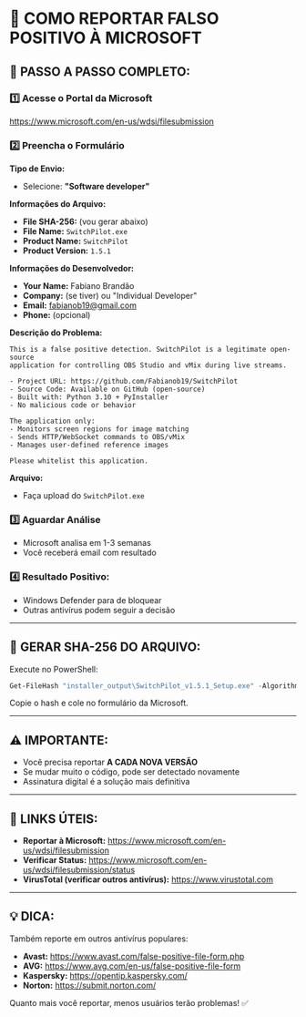 # 📝 COMO REPORTAR FALSO POSITIVO À MICROSOFT

## 🎯 **PASSO A PASSO COMPLETO:**

### **1️⃣ Acesse o Portal da Microsoft**
https://www.microsoft.com/en-us/wdsi/filesubmission

### **2️⃣ Preencha o Formulário**

**Tipo de Envio:**
- Selecione: **"Software developer"**

**Informações do Arquivo:**
- **File SHA-256:** (vou gerar abaixo)
- **File Name:** `SwitchPilot.exe`
- **Product Name:** `SwitchPilot`
- **Product Version:** `1.5.1`

**Informações do Desenvolvedor:**
- **Your Name:** Fabiano Brandão
- **Company:** (se tiver) ou "Individual Developer"
- **Email:** fabianob19@gmail.com
- **Phone:** (opcional)

**Descrição do Problema:**
```
This is a false positive detection. SwitchPilot is a legitimate open-source 
application for controlling OBS Studio and vMix during live streams.

- Project URL: https://github.com/Fabianob19/SwitchPilot
- Source Code: Available on GitHub (open-source)
- Built with: Python 3.10 + PyInstaller
- No malicious code or behavior

The application only:
- Monitors screen regions for image matching
- Sends HTTP/WebSocket commands to OBS/vMix
- Manages user-defined reference images

Please whitelist this application.
```

**Arquivo:**
- Faça upload do `SwitchPilot.exe`

### **3️⃣ Aguardar Análise**
- Microsoft analisa em 1-3 semanas
- Você receberá email com resultado

### **4️⃣ Resultado Positivo:**
- Windows Defender para de bloquear
- Outras antivírus podem seguir a decisão

---

## 🔢 **GERAR SHA-256 DO ARQUIVO:**

Execute no PowerShell:
```powershell
Get-FileHash "installer_output\SwitchPilot_v1.5.1_Setup.exe" -Algorithm SHA256
```

Copie o hash e cole no formulário da Microsoft.

---

## ⚠️ **IMPORTANTE:**

- Você precisa reportar **A CADA NOVA VERSÃO**
- Se mudar muito o código, pode ser detectado novamente
- Assinatura digital é a solução mais definitiva

---

## 🔗 **LINKS ÚTEIS:**

- **Reportar à Microsoft:** https://www.microsoft.com/en-us/wdsi/filesubmission
- **Verificar Status:** https://www.microsoft.com/en-us/wdsi/filesubmission/status
- **VirusTotal (verificar outros antivírus):** https://www.virustotal.com

---

## 💡 **DICA:**

Também reporte em outros antivírus populares:
- **Avast:** https://www.avast.com/false-positive-file-form.php
- **AVG:** https://www.avg.com/en-us/false-positive-file-form
- **Kaspersky:** https://opentip.kaspersky.com/
- **Norton:** https://submit.norton.com/

Quanto mais você reportar, menos usuários terão problemas! ✅

